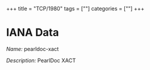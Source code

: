 +++
title = "TCP/1980"
tags = [""]
categories = [""]
+++

# IANA Data

_Name:_ pearldoc-xact

_Description:_ PearlDoc XACT

